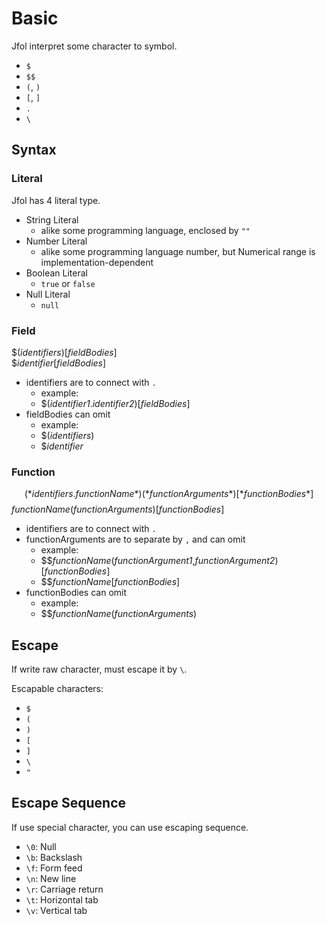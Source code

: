 # Basic
Jfol interpret some character to symbol.
- `$`
- `$$`
- `(`, `)`
- `[`, `]`
- `.`
- `\`

## Syntax
### Literal
Jfol has 4 literal type.
- String Literal
  - alike some programming language, enclosed by `""`
- Number Literal
  - alike some programming language number, but Numerical range is implementation-dependent
- Boolean Literal
  - `true` or `false`
- Null Literal
  - `null`

### Field
$(*identifiers*)[*fieldBodies*]  
$*identifier*[*fieldBodies*]

- identifiers are to connect with `.`
  - example:
  - $(*identifier1*.*identifier2*)[*fieldBodies*]
- fieldBodies can omit
  - example:
  - $(*identifiers*)
  - $*identifier*

### Function
$$(*identifiers.functionName*)(*functionArguments*)[*functionBodies*]  
$$*functionName*(*functionArguments*)[*functionBodies*]

- identifiers are to connect with `.`
- functionArguments are to separate by `,` and can omit
  - example:
  - $$*functionName*(*functionArgument1*,*functionArgument2*)[*functionBodies*]
  - $$*functionName*[*functionBodies*]
- functionBodies can omit
  - example:
  - $$*functionName*(*functionArguments*)

## Escape
If write raw character, must escape it by `\`.

Escapable characters:
- `$`
- `(`
- `)`
- `[`
- `]`
- `\`
- `"`

## Escape Sequence
If use special character, you can use escaping sequence.

- `\0`: Null
- `\b`: Backslash
- `\f`: Form feed
- `\n`: New line
- `\r`: Carriage return
- `\t`: Horizontal tab
- `\v`: Vertical tab